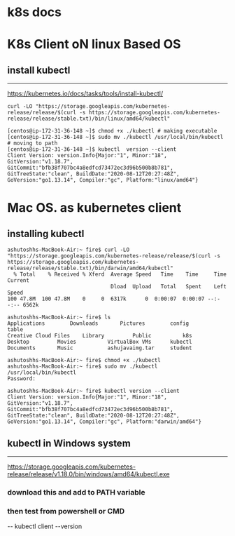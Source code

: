 #  k8s docs

# K8s Client oN linux Based OS 

## install kubectl 

---
https://kubernetes.io/docs/tasks/tools/install-kubectl/

```
curl -LO "https://storage.googleapis.com/kubernetes-release/release/$(curl -s https://storage.googleapis.com/kubernetes-release/release/stable.txt)/bin/linux/amd64/kubectl"

[centos@ip-172-31-36-148 ~]$ chmod +x ./kubectl # making executable 
[centos@ip-172-31-36-148 ~]$ sudo mv ./kubectl /usr/local/bin/kubectl # moving to path 
[centos@ip-172-31-36-148 ~]$ kubectl  version --client 
Client Version: version.Info{Major:"1", Minor:"18", GitVersion:"v1.18.7", GitCommit:"bfb38f707bc4a8edfcd73472ec3d96b500b8b781", GitTreeState:"clean", BuildDate:"2020-08-12T20:27:48Z", GoVersion:"go1.13.14", Compiler:"gc", Platform:"linux/amd64"}

```

# Mac OS. as kubernetes client 

## installing kubectl 

```
ashutoshhs-MacBook-Air:~ fire$ curl -LO "https://storage.googleapis.com/kubernetes-release/release/$(curl -s https://storage.googleapis.com/kubernetes-release/release/stable.txt)/bin/darwin/amd64/kubectl"
  % Total    % Received % Xferd  Average Speed   Time    Time     Time  Current
                                 Dload  Upload   Total   Spent    Left  Speed
100 47.8M  100 47.8M    0     0  6317k      0  0:00:07  0:00:07 --:--:-- 6562k

ashutoshhs-MacBook-Air:~ fire$ ls
Applications		Downloads		Pictures		config			table
Creative Cloud Files	Library			Public			k8s
Desktop			Movies			VirtualBox VMs		kubectl
Documents		Music			ashujavaimg.tar		student

ashutoshhs-MacBook-Air:~ fire$ chmod +x ./kubectl
ashutoshhs-MacBook-Air:~ fire$ sudo mv ./kubectl /usr/local/bin/kubectl
Password:

ashutoshhs-MacBook-Air:~ fire$ kubectl version --client
Client Version: version.Info{Major:"1", Minor:"18", GitVersion:"v1.18.7", GitCommit:"bfb38f707bc4a8edfcd73472ec3d96b500b8b781", GitTreeState:"clean", BuildDate:"2020-08-12T20:27:48Z", GoVersion:"go1.13.14", Compiler:"gc", Platform:"darwin/amd64"}

```

## kubectl in Windows system 

---
https://storage.googleapis.com/kubernetes-release/release/v1.18.0/bin/windows/amd64/kubectl.exe

### download this and add to PATH variable  
### then test from powershell or CMD 
--
kubectl client --version 


